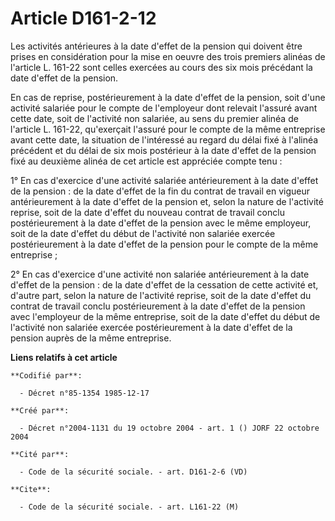 # Article D161-2-12

Les activités antérieures à la date d'effet de la pension qui doivent être prises en considération pour la mise en oeuvre des
trois premiers alinéas de l'article L. 161-22 sont celles exercées au cours des six mois précédant la date d'effet de la
pension.

En cas de reprise, postérieurement à la date d'effet de la pension, soit d'une activité salariée pour le compte de
l'employeur dont relevait l'assuré avant cette date, soit de l'activité non salariée, au sens du premier alinéa de l'article
L. 161-22, qu'exerçait l'assuré pour le compte de la même entreprise avant cette date, la situation de l'intéressé au regard
du délai fixé à l'alinéa précédent et du délai de six mois postérieur à la date d'effet de la pension fixé au deuxième alinéa
de cet article est appréciée compte tenu :

1° En cas d'exercice d'une activité salariée antérieurement à la date d'effet de la pension : de la date d'effet de la fin du
contrat de travail en vigueur antérieurement à la date d'effet de la pension et, selon la nature de l'activité reprise, soit
de la date d'effet du nouveau contrat de travail conclu postérieurement à la date d'effet de la pension avec le même
employeur, soit de la date d'effet du début de l'activité non salariée exercée postérieurement à la date d'effet de la
pension pour le compte de la même entreprise ;

2° En cas d'exercice d'une activité non salariée antérieurement à la date d'effet de la pension : de la date d'effet de la
cessation de cette activité et, d'autre part, selon la nature de l'activité reprise, soit de la date d'effet du contrat de
travail conclu postérieurement à la date d'effet de la pension avec l'employeur de la même entreprise, soit de la date
d'effet du début de l'activité non salariée exercée postérieurement à la date d'effet de la pension auprès de la même
entreprise.

**Liens relatifs à cet article**

	**Codifié par**:

	  - Décret n°85-1354 1985-12-17

	**Créé par**:

	  - Décret n°2004-1131 du 19 octobre 2004 - art. 1 () JORF 22 octobre 2004

	**Cité par**:

	  - Code de la sécurité sociale. - art. D161-2-6 (VD)

	**Cite**:

	  - Code de la sécurité sociale. - art. L161-22 (M)
